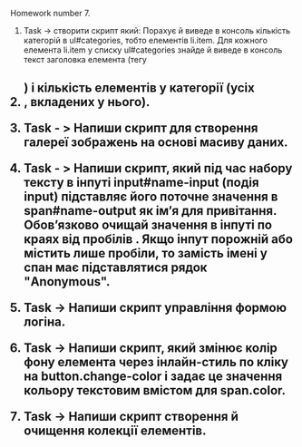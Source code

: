 Homework number 7.

1. Task -> створити скрипт який: Порахує й виведе в консоль кількість категорій
   в ul#categories, тобто елементів li.item. Для кожного елемента li.item у
   списку ul#categories знайде й виведе в консоль текст заголовка елемента (тегу
   <h2>) і кількість елементів у категорії (усіх <li>, вкладених у нього).

2. Task - > Напиши скрипт для створення галереї зображень на основі масиву
   даних.

3. Task - > Напиши скрипт, який під час набору тексту в інпуті input#name-input
   (подія input) підставляє його поточне значення в span#name-output як ім’я для
   привітання. Обов’язково очищай значення в інпуті по краях від пробілів . Якщо
   інпут порожній або містить лише пробіли, то замість імені у спан має
   підставлятися рядок "Anonymous".

4. Task -> Напиши скрипт управління формою логіна.

5. Task -> Напиши скрипт, який змінює колір фону елемента <body> через
   інлайн-стиль по кліку на button.change-color і задає це значення кольору
   текстовим вмістом для span.color.

6. Task -> Напиши скрипт створення й очищення колекції елементів.
